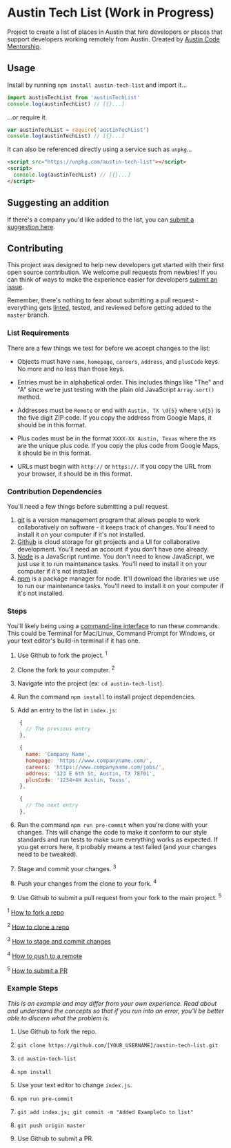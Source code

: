 # Austin Tech List (Work in Progress)

Project to create a list of places in Austin that hire developers or places that support developers working remotely from Austin. Created by [Austin Code Mentorship](https://www.meetup.com/Austin-Code-Mentorship/).

## Usage

Install by running `npm install austin-tech-list` and import it...

```JavaScript
import austinTechList from 'austinTechList'
console.log(austinTechList) // [{}...]
```

...or require it.

```JavaScript
var austinTechList = require('austinTechList')
console.log(austinTechList) // [{}...]
```

It can also be referenced directly using a service such as `unpkg`...

```HTML
<script src="https://unpkg.com/austin-tech-list"></script>
<script>
  console.log(austinTechList) // [{}...]
</script>
```

## Suggesting an addition

If there's a company you'd like added to the list, you can [submit a suggestion here](https://github.com/codementorship/austin-tech-list/issues/new?assignees=&labels=enhancement%2C+good+first+issue&template=suggest-an-addition.md&title=Add+company%3A+%5BCOMPANY%5D).

## Contributing

This project was designed to help new developers get started with their first open source contribution. We welcome pull requests from newbies! If you can think of ways to make the experience easier for developers [submit an issue](https://github.com/codementorship/austin-tech-list/issues/new).

Remember, there's nothing to fear about submitting a pull request - everything gets [linted](https://en.wikipedia.org/wiki/Lint_%28software%29), tested, and reviewed before getting added to the `master` branch.

### List Requirements

There are a few things we test for before we accept changes to the list:

- Objects must have `name`, `homepage`, `careers`, `address`, and `plusCode` keys. No more and no less than those keys.

- Entries must be in alphabetical order. This includes things like "The" and "A" since we're just testing with the plain old JavaScript `Array.sort()` method.

- Addresses must be `Remote` or end with `Austin, TX \d{5}` where `\d{5}` is the five digit ZIP code. If you copy the address from Google Maps, it should be in this format.

- Plus codes must be in the format `XXXX-XX Austin, Texas` where the `X`s are the unique plus code. If you copy the plus code from Google Maps, it should be in this format.

- URLs must begin with `http://` or `https://`. If you copy the URL from your browser, it should be in this format.

### Contribution Dependencies

You'll need a few things before submitting a pull request.

1. [git](https://git-scm.com/) is a version management program that allows people to work collaboratively on software - it keeps track of changes. You'll need to install it on your computer if it's not installed.
2. [Github](https://github.com/) is cloud storage for git projects and a UI for collaborative development. You'll need an account if you don't have one already.
3. [Node](https://nodejs.org/en/) is a JavaScript runtime. You don't need to know JavaScript, we just use it to run maintenance tasks. You'll need to install it on your computer if it's not installed.
4. [npm](https://www.npmjs.com/) is a package manager for node. It'll download the libraries we use to run our maintenance tasks. You'll need to install it on your computer if it's not installed.

### Steps

You'll likely being using a [command-line interface](https://en.wikipedia.org/wiki/Command-line_interface) to run these commands. This could be Terminal for Mac/Linux, Command Prompt for Windows, or your text editor's build-in terminal if it has one.

1. Use Github to fork the project. <sup>1</sup>

2. Clone the fork to your computer. <sup>2</sup>

3. Navigate into the project (ex: `cd austin-tech-list`).

4. Run the command `npm install` to install project dependencies.

5. Add an entry to the list in `index.js`:

```JavaScript
    {
      // The previous entry
    },

    {
      name: 'Company Name',
      homepage: 'https://www.companyname.com/',
      careers: 'https://www.companyname.com/jobs/',
      address: '123 E 6th St, Austin, TX 78701',
      plusCode: '1234+4H Austin, Texas',
    },

    {
      // The next entry
    },
```

6. Run the command `npm run pre-commit` when you're done with your changes. This will change the code to make it conform to our style standards and run tests to make sure everything works as expected. If you get errors here, it probably means a test failed (and your changes need to be tweaked).

7. Stage and commit your changes. <sup>3</sup>

8. Push your changes from the clone to your fork. <sup>4</sup>

9. Use Github to submit a pull request from your fork to the main project. <sup>5</sup>

<sup>1</sup> [How to fork a repo](https://help.github.com/en/articles/fork-a-repo)

<sup>2</sup> [How to clone a repo](https://help.github.com/en/articles/cloning-a-repository)

<sup>3</sup> [How to stage and commit changes](https://www.atlassian.com/git/tutorials/saving-changes)

<sup>4</sup> [How to push to a remote](https://help.github.com/en/articles/pushing-to-a-remote)

<sup>5</sup> [How to submit a PR](https://help.github.com/en/articles/creating-a-pull-request-from-a-fork)

### Example Steps

_This is an example and may differ from your own experience. Read about and understand the concepts so that if you run into an error, you'll be better able to discern what the problem is._

1. Use Github to fork the repo.

2. `git clone https://github.com/[YOUR_USERNAME]/austin-tech-list.git`

3. `cd austin-tech-list`

4. `npm install`

5. Use your text editor to change `index.js`.

6. `npm run pre-commit`

7. `git add index.js; git commit -m "Added ExampleCo to list"`

8. `git push origin master`

9. Use Github to submit a PR.
